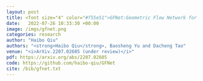 ```yaml
---
layout: post
title: <font size="4" color="#f55e51">GFNet:Geometric Flow Network for 3D Point Cloud Semantic Segmentation</font>
date:   2022-07-26 10:33:30 +00:00
image: /imgs/gfnet.png
categories: research
author: "Haibo Qiu"
authors: "<strong>Haibo Qiu</strong>, Baosheng Yu and Dacheng Tao"
venue: "<i>ArXiv.2207.02605 (under review)</i>"
pdf: https://arxiv.org/abs/2207.02605
code: https://github.com/haibo-qiu/GFNet
cite: /bib/gfnet.txt
---
```


